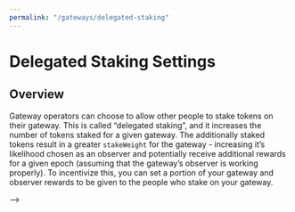 ```yaml
---
permalink: "/gateways/delegated-staking"
---
```


# Delegated Staking Settings

## Overview

Gateway operators can choose to allow other people to stake tokens on their gateway. This is called “delegated staking”, and it increases the number of tokens staked for a given gateway. The additionally staked tokens result in a greater `stakeWeight` for the gateway - increasing it’s likelihood chosen as an observer and potentially receive additional rewards for a given epoch (assuming that the gateway’s observer is working properly). To incentivize this, you can set a portion of your gateway and observer rewards to be given to the people who stake on your gateway.

<!-- By default, delegated staking is disabled. You will need to enable it, and configure your settings, by running the `update-gateway-settings` script from the [testnet contract repo](https://github.com/ar-io/testnet-contract). -->

<!-- ## Installing the Testnet Contract repo

Enabling delegated staking can be accomplished very easily by running a script found in the [testnet-contract repo](https://github.com/ar-io/testnet-contract) on Github. 

If you already have the repo installed, make sure that it is updated to the latest version by opening it in a terminal and running `git pull`.

If you receive an error, try `git stash` to remove any changes you may have made locally and then `git pull` again.

If you do not have the repo installed, make sure that you have [git](https://git-scm.com/downloads) installed on your computer, navigate to the location where you would like to save it, and run 

```bash
git clone https://github.com/ar-io/testnet-contract
```

This will copy all of the files from github into a new folder on your computer.

## Installing dependencies

Once the repo is installed, you need to install the code that it relies on to work. We do this using [Yarn](https://yarnpkg.com/getting-started/install).

Navigate your terminal into the newly created repo folder.

```bash
cd testnet-contract
```

and then install dependencies with:

```bash
yarn install
```

## Providing Wallet

In order to update your gateway settings, you need to run the script using the wallet associated with your gateway. The easiest way to provide your wallet is to put the path to your Keyfile in your `.env` as `WALLET_FILE_PATH`

You will need a small amount of AR in this wallet in order to pay for the contract interaction.

```js
//.env

WALLET_FILE_PATH=<path/to/wallet>
```

<!-- ## Editing the Script

You will need to edit the script to give it the correct information for when it runs. You can do this by opening the file, located at `testnet-contract > tools > update-gateway-settings.ts` in any code or text editor. Once you have the file open, you will need to look for these lines:

```ts
  // Enable or disable delegated staking.  If true, other token holders can delegate their stake to this gateway
  // const allowDelegatedStaking: boolean = true;

  // Number between 0-100 indicating the percent of gateway and observer rewards given to delegates eg. 30 is 30% distributed to delegates
  // The default is 0
  // const delegateRewardShareRatio: number = 10;

  // The minimum stake a delegate must use for this for this gateway.  Must be greater than the contracts minimum delegated stake
  // The default is 100
  // const minDelegatedStake: number = 200;
```

<center><img :src="$withBase('/images/updateSettings1.png')"></center>

Uncomment the following lines by removing the `//` at the beginning of the line:

- `// const allowDelegatedStaking: boolean = true;`
- `// const delegateRewardShareRatio: number = 10;`
- `// const minDelegatedStake: number = 200;`

These are the lines that will determine the settings your gateway will use once delegated staking is enabled.

`allowDelegatedStaking` is a true/false that will turn delegated staking on or off.
`delegateRewardShareRatio` determines the percentage of rewards that will be set aside for delegated stakers.
`minDelegatedStake` sets the minimum number of tokens a person can stake on your gateway.

Edit the values after the `=` to match the delegated staking rules you want on your gateway.

Next, scroll down until you find a section that looks like this:

```ts
  const writeInteraction = await contract.writeInteraction(
    {
      function: 'updateGatewaySettings',
      // label,
      // fqdn,
      observerWallet,
      // port,
      // protocol,
      // properties,
      // allowDelegatedStaking,
      // delegateRewardShareRatio,
      // minDelegatedStake,
      // note
    },
    {
      disableBundling: true,
    },
  );
  ```

<center><img :src="$withBase('/images/updateSettings2.png')"></center>


Comment out (add `//`) the line `observerWallet`, and uncomment (remove `//`) the lines:

`// allowDelegatedStaking,`
`// delegateRewardShareRatio,`
`// minDelegatedStake,`

When you are done, that section should look like this:

```ts
  const writeInteraction = await contract.writeInteraction(
    {
      function: 'updateGatewaySettings',
      // label,
      // fqdn,
      // observerWallet,
      // port,
      // protocol,
      // properties,
      allowDelegatedStaking,
      delegateRewardShareRatio,
      minDelegatedStake,
      // note
    },
    {
      disableBundling: true,
    },
  );
  ``` -->

<!-- ## Running the Script

Once the repo is installed and your wallet is provided, all that is left is to run the script. This can be done with a single command in your terminal. 

Make sure your terminal is in the root folder of the testnet-contract repo (the one named 'testnet-contract'), and run this command:

```bash
yarn update-gateway-settings
```

You will be prompted in your terminal for the values of various settings on your gateway. The default value for each prompt will be your current setting, so if you don't want to change something, simply press `ENTER` to move to the next prompt.

- **Enter your a friendly name for your gateway**: This is a name or `label` for your gateway. 
- **Enter your domain for this gateway**: This is the domain name for your gateway. It should be the full domain, without any protocol ("http/https") prefix. For example: "vilenarios.com".
- **Enter port used for this gateway**: The primary access port people should use to access your gateway. Except for some advanced use cases, this value should be 443.
- **Enter protocol used for this gateway**: http or https. Most users will want to use https.
- **Enter gateway properties transaction ID (use default if not sure)**: Arweave TxId for your gateway properties setting. This is not a widely implemented feature yet, so most people will just press `ENTER` to accept the default value.
- **Enter short note to further describe this gateway**: A short description of your gateway. Must be 256 characters or less.
- **Enter the observer wallet public address**: The public wallet address being used for your Observer. It will default to the wallet being used to join the network.
- **Enable or disable auto staking?**: If yes, rewards will automatically be staked on your gateway instead of going to your wallet.
- **Enable or disable delegated staking?**: Do you want to allow people to stake tokens on your gateway? `y` for yes or `n` for no.
- **Enter the percent of gateway and observer rewards given to delegates**: What percentage of your gateway rewards do you want to give to your delegated stakers? Defaults to 10%.
- **Enter the minimum  delegate stake for this gateway (in IO)**: The minimum number of tokens a person has to stake to delegate to your gateway. Defaults to 100.
- **CONFIRM GATEWAY DETAILS?**: This is your last chance to review all of your settings before submitting the transaction. `y` to confirm and submit, `n` to cancel. --> -->